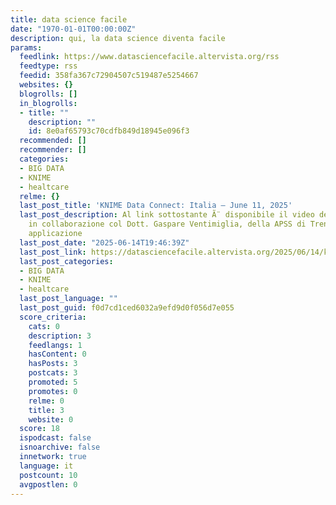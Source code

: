 ```yaml
---
title: data science facile
date: "1970-01-01T00:00:00Z"
description: qui, la data science diventa facile
params:
  feedlink: https://www.datasciencefacile.altervista.org/rss
  feedtype: rss
  feedid: 358fa367c72904507c519487e5254667
  websites: {}
  blogrolls: []
  in_blogrolls:
  - title: ""
    description: ""
    id: 8e0af65793c70cdfb849d18945e096f3
  recommended: []
  recommender: []
  categories:
  - BIG DATA
  - KNIME
  - healtcare
  relme: {}
  last_post_title: 'KNIME Data Connect: Italia – June 11, 2025'
  last_post_description: Al link sottostante Ã¨ disponibile il video del mio intervento,
    in collaborazione col Dott. Gaspare Ventimiglia, della APSS di Trento, su una
    applicazione
  last_post_date: "2025-06-14T19:46:39Z"
  last_post_link: https://datasciencefacile.altervista.org/2025/06/14/knime-data-connect-italia-june-11-2025/
  last_post_categories:
  - BIG DATA
  - KNIME
  - healtcare
  last_post_language: ""
  last_post_guid: f0d7cd1ced6032a9efd9d0f056d7e055
  score_criteria:
    cats: 0
    description: 3
    feedlangs: 1
    hasContent: 0
    hasPosts: 3
    postcats: 3
    promoted: 5
    promotes: 0
    relme: 0
    title: 3
    website: 0
  score: 18
  ispodcast: false
  isnoarchive: false
  innetwork: true
  language: it
  postcount: 10
  avgpostlen: 0
---
```

